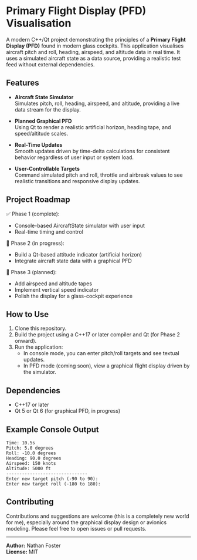 # Primary Flight Display (PFD) Visualisation

A modern C++/Qt project demonstrating the principles of a **Primary Flight Display (PFD)** found in modern glass cockpits. This application visualises aircraft pitch and roll, heading, airspeed, and altitude data in real time. It uses a simulated aircraft state as a data source, providing a realistic test feed without external dependencies.

## Features

- **Aircraft State Simulator**  
  Simulates pitch, roll, heading, airspeed, and altitude, providing a live data stream for the display.

- **Planned Graphical PFD**  
  Using Qt to render a realistic artificial horizon, heading tape, and speed/altitude scales.

- **Real-Time Updates**  
  Smooth updates driven by time-delta calculations for consistent behavior regardless of user input or system load.

- **User-Controllable Targets**  
  Command simulated pitch and roll, throttle and airbreak values to see realistic transitions and responsive display updates.

## Project Roadmap

✅ Phase 1 (complete):  
- Console-based AircraftState simulator with user input  
- Real-time timing and control

🚧 Phase 2 (in progress):  
- Build a Qt-based attitude indicator (artificial horizon)  
- Integrate aircraft state data with a graphical PFD

🚀 Phase 3 (planned):  
- Add airspeed and altitude tapes  
- Implement vertical speed indicator  
- Polish the display for a glass-cockpit experience

## How to Use

1. Clone this repository.  
2. Build the project using a C++17 or later compiler and Qt (for Phase 2 onward).  
3. Run the application:  
   - In console mode, you can enter pitch/roll targets and see textual updates.  
   - In PFD mode (coming soon), view a graphical flight display driven by the simulator.

## Dependencies

- C++17 or later  
- Qt 5 or Qt 6 (for graphical PFD, in progress)  

## Example Console Output

```text
Time: 10.5s
Pitch: 5.0 degrees
Roll: -10.0 degrees
Heading: 90.0 degrees
Airspeed: 150 knots
Altitude: 5000 ft
-------------------------------
Enter new target pitch (-90 to 90): 
Enter new target roll (-180 to 180):
```

## Contributing

Contributions and suggestions are welcome (this is a completely new world for me), especially around the graphical display design or avionics modeling. Please feel free to open issues or pull requests.

---

**Author:** Nathan Foster  
**License:** MIT
